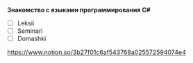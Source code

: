 **Знакомство с языками программирования C#**

* [ ] Leksii
* [ ] Seminari
* [ ] Domashki

https://www.notion.so/3b27f01c6af543768a025572594074e4

